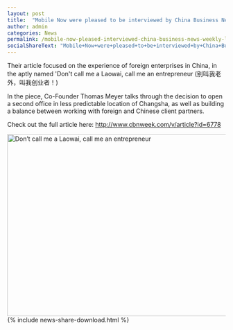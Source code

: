 ```yaml
---
layout: post
title:  "Mobile Now were pleased to be interviewed by China Business News Weekly last month"
author: admin
categories: News
permalink: /mobile-now-pleased-interviewed-china-business-news-weekly-last-month/
socialShareText: "Mobile+Now+were+pleased+to+be+interviewed+by+China+Business+News+Weekly+last+month."
---
```

Their article focused on the experience of foreign enterprises in China, in the aptly named 'Don't call me a Laowai, call me an entrepreneur (别叫我老外，叫我创业者！)

In the piece, Co-Founder Thomas Meyer talks through the decision to open a second office in less predictable location of Changsha, as well as building a balance between working with foreign and Chinese client partners.

Check out the full article here: <http://www.cbnweek.com/v/article?id=6778>

<img alt="Don’t call me a Laowai, call me an entrepreneur" src="{{ site.assetsurl }}2014/04/Don’t-call-me-a-Laowai-call-me-an-entrepreneur.jpg" width="710" height="420">
<!--more-->
{% include news-share-download.html %}
